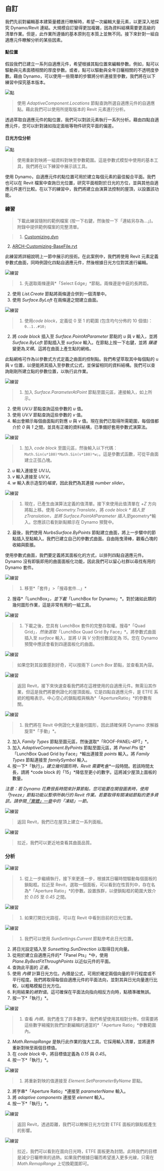 

## 自訂

我們先前對編輯基本建築量體進行瞭解時，希望一次編輯大量元素，以更深入地探究 Dynamo/Revit 連結。大規模自訂變得更加複雜，因為資料結構需要更高級的清單作業。但是，此作業所遵循的基本原則在本質上並無不同。接下來針對一組自適應元件瞭解分析的某些因素。

#### 點位置

假設我們已建立一系列自適應元件，希望根據其點位置來編輯參數。例如，點可以驅動與元素面積相關的厚度參數。或者，點可以驅動與全年日曬相關的不透明度參數。藉由 Dynamo，可以使用一些簡單的步驟將分析連接至參數，我們將在以下練習中探究基本版本。

![點](images/8-5/points.jpg)

> 使用 *AdaptiveComponent.Locations* 節點查詢所選自適應元件的自適應點。藉此我們可以使用所提取版本的 Revit 元素進行分析。

透過萃取自適應元件的點位置，我們可以對該元素執行一系列分析。藉由四點自適應元件，您可以針對諸如指定面板等物件研究平面的偏差。

#### 日光方位分析

![點](images/8-5/points.jpg)

> 使用重新對映將一組資料對映至參數範圍。這是參數式模型中使用的基本工具，我們將在以下練習中展示該工具。

使用 Dynamo，自適應元件的點位置可用於建立每個元素的最佳擬合平面。我們也可以在 Revit 檔案中查詢日光位置，研究平面相對於日光的方位，並與其他自適應元件進行比較。在以下的練習中，我們將建立由演算法控制的屋頂，以設置該功能。

### 練習

> 下載此練習隨附的範例檔案 (按一下右鍵，然後按一下「連結另存為...」)。附錄中提供範例檔案的完整清單。

> 1. [Customizing.dyn](datasets/8-5/Customizing.dyn)
2. [ARCH-Customizing-BaseFile.rvt](datasets/8-5/ARCH-Customizing-BaseFile.rvt)

此練習將詳細說明上一節中展示的技術。在此案例中，我們將使用 Revit 元素定義參數式曲面，同時例證化四點自適應元件，然後根據日光方位對其進行編輯。

![練習](images/8-5/Exercise/00.jpg)

> 1. 先選取兩條邊與*「Select Edge」*節點。兩條邊是中庭的長跨距。
2. 使用 *List.Create* 節點將兩條邊合併到一個清單中。
3. 使用 *Surface.ByLoft* 在兩條邊之間建立曲面。

![練習](images/8-5/Exercise/01.jpg)

> 1. 使用*code block*，定義從 0 至 1 的範圍 (包含均勻分佈的 10 個值)：```0..1..#10;```
2. 將 *code block* 插入至 *Surface.PointAtParameter* 節點的 *u* 與 *v* 輸入，並將 *Surface.ByLoft* 節點插入至 *surface* 輸入。在節點上按一下右鍵，並將 *鑲邊* 變更為*叉積*。這將在曲面上產生點的網格。

此點網格可作為以參數式方式定義之曲面的控制點。我們希望萃取其中每個點的 u 與 v 位置，以便能將其插入至參數式公式，並保留相同的資料結構。我們可以查詢剛剛所建立點的參數位置，以執行此作業。

![練習](images/8-5/Exercise/02.jpg)

> 1. 加入 *Surface.ParameterAtPoint* 節點至圖元區，連接輸入，如上所示。
2. 使用 *UV.U* 節點查詢這些參數的 *u* 值。
3. 使用 *UV.V* 節點查詢這些參數的 *v* 值。
4. 輸出會顯示每個曲面點的對應 *u* 與 *v* 值。現在我們已取得所需範圍，每個值都介於 *0* 與 *1* 之間，並具有正確的資料結構，已準備好套用參數式演算法。

![練習](images/8-5/Exercise/03.jpg)

> 1. 加入 *code block* 至圖元區，然後輸入以下代碼：```Math.Sin(u*180)*Math.Sin(v*180)*w;```。這是參數式函數，可從平曲面建立正弦凸塊。
2. *u* 輸入連接至 *UV.U*。
3. *v* 輸入連接至 *UV.V*。
4. *w* 輸入表示造型的*幅度*，因此我們為其連接 *number slider*。

![練習](images/8-5/Exercise/04.jpg)

> 1. 現在，已產生由演算法定義的值清單。接下來使用此值清單在 *+Z* 方向將點上移。使用 *Geometry.Translate*，將 *code block * 插入至 *zTranslation*，並將 *Surface.PointAtParameter* 插入至*geometry*輸入。您應該已看到新點顯示在 Dynamo 預覽中。
2. 最後，我們使用 *NurbsSurface.ByPoints* 節點建立曲面，將上一步驟中的節點插入至點輸入。我們已建立自己的參數式曲面。自由拖曳滑棒，觀看凸塊的收縮與膨脹。

使用參數式曲面，我們要定義將其面板化的方式，以排列四點自適應元件。Dynamo 沒有即裝即用的曲面面板化功能，因此我們可以留心社群以尋找有用的 Dynamo 套件。

![練習](images/8-5/Exercise/05a.jpg)

> 1. 移至*「套件」>「搜尋套件...」*
2. 搜尋*「LunchBox」*，並下載*「LunchBox for Dynamo」*。對於諸如此類的幾何圖形作業，這是非常有用的一組工具。

![練習](images/8-5/Exercise/07.jpg)

> 1. 下載之後，您具有 LunchBox 套件的完整存取權。搜尋*「Quad Grid」*，然後選取*「LunchBox Quad Grid By Face」*。將參數式曲面插入至 *surface* 輸入，並將 *U* 與 *V* 分割份數設定為 *15*。您在 Dynamo 預覽中應該會看到四邊面板化的曲面。

![練習](images/8-5/Exercise/customNode.jpg)

> 如果您對其設置感到好奇，可以按兩下 *Lunch Box* 節點，並查看其內容。

![練習](images/8-5/Exercise/08.jpg)

> 返回 Revit，接下來快速查看我們將在這裡使用的自適應元件。無需沿其作業，但這是我們將要例證化的屋頂面板。它是四點自適應元件，是 ETFE 系統的粗略表示。中心空心的鎖點框與稱為*「ApertureRatio」*的參數有關。

![練習](images/8-5/Exercise/09.jpg)

> 1. 我們將在 Revit 中例證化大量幾何圖形，因此請確保將 Dynamo 求解器旋至*「手動」*。
2. 加入 *Family Types* 節點至圖元區，然後選取*「ROOF-PANEL-4PT」*。
3. 加入 *AdaptiveComponent.ByPoints* 節點至圖元區，將 *Panel Pts* 從*「LunchBox Quad Grid by Face」*輸出連接至 *points* 輸入。將 *Family Types* 節點連接至 *familySymbol* 輸入。
4. 按一下*「執行」*。建立幾何圖形時，Revit 需要*考慮*一段時間。若該時間太長，請將 *code block 的「15」*降低至更小的數字。這將減少屋頂上面板的數量。

*注意：若 Dynamo 花費很長時間來計算節點，您可能要在開發圖表時，使用「freeze」節點功能以暫停所執行的 Revit 作業。若要取得有關凍結節點的更多資訊，請參閱[「實體」一章](../05_Geometry-for-Computational-Design/5-6_solids.md#freezing)中的「凍結」一節。*

![練習](images/8-5/Exercise/31.jpg)

> 返回 Revit，我們已在屋頂上建立一系列面板。

![練習](images/8-5/Exercise/30.jpg)

> 拉近，我們可以更近地查看其曲面品質。

### 分析

![練習](images/8-5/Exercise/16.jpg)

> 1. 從上一步繼續執行，接下來更進一步，根據其日曬時間驅動每個面板的鎖點框。拉近至 Revit，選取一個面板，可以看到在性質列中，存在名為*「Aperture Ratio」*的參數。設置族群，以便鎖點框的範圍大致介於 *0.05* 至 *0.45* 之間。

![練習](images/8-5/Exercise/17.jpg)

> 1. 如果打開日光路徑，可以在 Revit 中看到目前的日光位置。

![練習](images/8-5/Exercise/13.jpg)

> 1. 我們可以使用 *SunSettings.Current* 節點參考此日光位置。
2. 將日光設定插入至 *Sunsetting.SunDirection* 以取得日光向量。
3. 從用於建立自適應元件的*「Panel Pts」*中，使用 *Plane.ByBestFitThroughPoints* 以近似元件的平面。
4. 查詢此平面的 *正垂*。
5. 使用 *內積* 計算日光方位。內積是公式，可用於確定兩個向量的平行程度或不平行程度。我們將取得每個自適應元件的平面法向，並對其與日光向量進行比較，以粗略模擬日光方位。
6. 利用結果的*絕對值*。這可確保在平面法向指向相反方向時，點積準確無誤。
7. 按一下*「執行」*。

![練習](images/8-5/Exercise/14.jpg)

> 1. 查看 *內積*，我們產生了許多數字。我們希望使用其相對分佈，但需要將這些數字縮攏到我們計劃編輯的適當的*「Aperture Ratio」*參數範圍內。
2. *Math.RemapRange* 是執行此作業的強大工具。它採用輸入清單，並將邊界重新對映至兩個目標值。
3. 在 *code block* 中，將目標值定義為 *0.15* 與 *0.45*。
4. 按一下*「執行」*。

![練習](images/8-5/Exercise/33.jpg)

> 1. 將重新對映的值連接至 *Element.SetParameterByName* 節點。
2. 將字串*「Aperture Ratio」*連接至 *parameterName* 輸入。
3. 將 *adaptive components* 連接至 *element* 輸入。
4. 按一下*「執行」*。

![練習](images/8-5/Exercise/21.jpg)

> 返回 Revit，透過距離，我們可以瞭解日光方位對 ETFE 面板的鎖點框產生的影響。

![練習](images/8-5/Exercise/32.jpg)

> 拉近，我們可以看到在面向日光時，ETFE 面板更為封閉。此時我們的目標是減少日曬帶來的過熱。如果我們根據日曬而希望進入更多光線，只需在 *Math.RemapRange* 上切換範圍即可。

